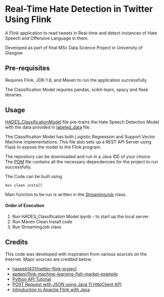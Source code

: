 # Real-Time Hate Detection in Twitter Using Flink

A Flink application to read tweets in Real-time and detect instances of Hate Speech and Offensive Language in them.

Developed as part of final MSc Data Science Project in University of Glasgow

## Pre-requisites

Requires Flink, JDK-1.8, and Maven to run the application successfully.

The Classification Model requires pandas, scikit-learn, spacy and flask libraries.

## Usage

<a href = HADES_ClassificationModel.ipynb> HADES_ClassificationModel</a> file pre-trains the Hate Speech Detection Model with the data provided
in <a href = labeled_data.csv>labeled_data</a> file.

The Classification Model has both Logistic Regression and Support Vector Machine implementations.
This file also sets up a REST API Server using Flask to expose the model to the Flink program.


The repository can be downloaded and run in a Java IDE of your choice.  
The <a href = pom.xml>POM</a> file contains all the necessary dependencies for the project to run successfully. 

The Code can be built using 

```
mvn clean install
```

Main function to be run is written in the <a href = src/main/java/twitter_streaming/StreamingJob.java>StreamingJob</a> class.

#### Order of Execution
1. Run HADES_Classification Model ipynb - to start up the local server
2. Run Maven Clean Install code
3. Run StreamingJob class



## Credits
This code was developed with inspiration from various sources on the Internet. Major sources are credited below:

- <a href = https://github.com/haseeb1431/twitter-flink-project >haseeb1431/twitter-flink-project</a>  
- <a href = https://github.com/aedenj/flink-machine-learning-fish-market-example/tree/main/model>aedenj/flink-machine-learning-fish-market-example</a>  
- <a href = https://www.blog.duomly.com/python-api-tutorial/>Python API Tutorial</a>  
- <a href = https://techndeck.com/post-request-with-json-using-java-11-httpclient-api/>POST Request with JSON using Java 11 HttpClient API</a>  
- <a href = https://www.baeldung.com/apache-flink>Introduction to Apache Flink with Java</a>
